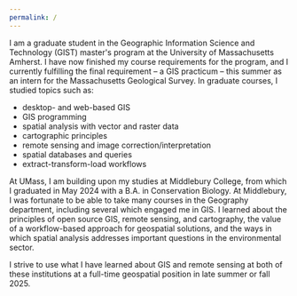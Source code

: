 ```yaml
---
permalink: /
---
```


I am a graduate student in the Geographic Information Science and Technology (GIST) master's program at the University of Massachusetts Amherst. I have now finished my course requirements for the program, and I currently fulfilling the final requirement – a GIS practicum – this summer as an intern for the Massachusetts Geological Survey. In graduate courses, I studied topics such as:
* desktop- and web-based GIS
* GIS programming
* spatial analysis with vector and raster data
* cartographic principles
* remote sensing and image correction/interpretation
* spatial databases and queries 
* extract-transform-load workflows

At UMass, I am building upon my studies at Middlebury College, from which I graduated in May 2024 with a B.A. in Conservation Biology. At Middlebury, I was fortunate to be able to take many courses in the Geography department, including several which engaged me in GIS. I learned about the principles of open source GIS, remote sensing, and cartography, the value of a workflow-based approach for geospatial solutions, and the ways in which spatial analysis addresses important questions in the environmental sector.

I strive to use what I have learned about GIS and remote sensing at both of these institutions at a full-time geospatial position in late summer or fall 2025.

